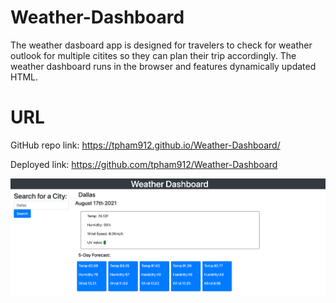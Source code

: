 # Weather-Dashboard
The weather dasboard app is designed for travelers to check for weather outlook for multiple citites so they can plan their trip accordingly. The weather dashboard runs in the browser and features dynamically updated HTML. 

# URL

GitHub repo link: https://tpham912.github.io/Weather-Dashboard/

Deployed link: https://github.com/tpham912/Weather-Dashboard

<img src="127.0.0.1_5501_index.html.png" alt="dashboard-sc">
